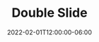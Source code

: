 ---
title: "Double Slide"
date: 2022-02-01T12:00:00-06:00
draft: false
description: "Cross platform puzzle game built with Flutter. Submission for Flutter Puzzle Hack 2022."
time: "February 2022"
category: webdev
---